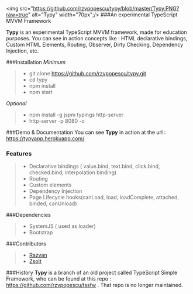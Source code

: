 <img src="https://github.com/rzvpopescu/typy/blob/master/Typy.PNG?raw=true" alt="Typy" width="70px";/>
###An experimental TypeScript MVVM Framework

**Typy** is an experimental TypeScript MVVM framework, made for education purposes. 
You can see in action concepts like : HTML declarative bindings, Custom HTML Elements, Routing, Observer, Dirty Checking, Dependency Injection, etc. 


###Installation 
_Minimum_
>- git clone https://github.com/rzvpopescu/typy.git
>- cd typy
>- npm install
>- npm start

_Optional_
>- npm install -g jspm typings http-server
>- http-server -p 8080 -o


###Demo & Documentation
You can see **Typy** in action at the url : https://typyapp.herokuapp.com/


### Features
>- Declarative bindings ( value.bind, text.bind, click.bind, checked.bind, interpolation binding)
>- Routing
>- Custom elements 
>- Dependency Injection
>- Page Lifecycle hooks(canLoad, load, loadComplete, attached, binded, canUnload)

###Dependencies
>- SystemJS ( used as loader)
>- Bootstrap

###Contributors
>- <a href="https://github.com/rzvpopescu/" target="_blank">Razvan</a>
>- <a href="https://github.com/zsee/" target="_blank">Zsolt</a>

###History
**Typy** is a branch of an old project called TypeScript Simple Framework, who can be found at this repo : https://github.com/rzvpopescu/tssfw . That repo is no longer maintained.
